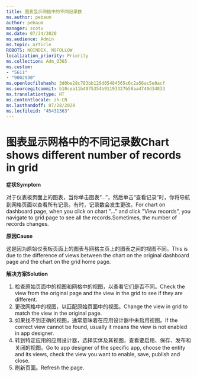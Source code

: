 ```yaml
---
title: 图表显示网格中的不同记录数
ms.author: pebaum
author: pebaum
manager: scotv
ms.date: 07/24/2020
ms.audience: Admin
ms.topic: article
ROBOTS: NOINDEX, NOFOLLOW
localization_priority: Priority
ms.collection: Adm_O365
ms.custom:
- "5611"
- "9002930"
ms.openlocfilehash: 3d0be28c783bb129d05484565c6c2a56ac5e0acf
ms.sourcegitcommit: b10cea11b4975354b91193327b58aa4740d34833
ms.translationtype: HT
ms.contentlocale: zh-CN
ms.lasthandoff: 07/28/2020
ms.locfileid: "45431363"
---
```

# <a name="chart-shows-different-number-of-records-in-grid"></a><span data-ttu-id="e805d-102">图表显示网格中的不同记录数</span><span class="sxs-lookup"><span data-stu-id="e805d-102">Chart shows different number of records in grid</span></span>

<span data-ttu-id="e805d-103">**症状**</span><span class="sxs-lookup"><span data-stu-id="e805d-103">**Symptom**</span></span>

<span data-ttu-id="e805d-104">对于仪表板页面上的图表，当你单击图表“...”，然后单击“查看记录”时，你将导航到网格页面以查看所有记录。有时，记录数会发生更改。</span><span class="sxs-lookup"><span data-stu-id="e805d-104">For chart on dashboard page, when you click on chart "…" and click "View records", you navigate to grid page to see all the records.Sometimes, the number of records changes.</span></span>

<span data-ttu-id="e805d-105">**原因**</span><span class="sxs-lookup"><span data-stu-id="e805d-105">**Cause**</span></span>

<span data-ttu-id="e805d-106">这是因为原始仪表板页面上的图表与网格主页上的图表之间的视图不同。</span><span class="sxs-lookup"><span data-stu-id="e805d-106">This is due to the difference of views between the chart on the original dashboard page and the chart on the grid home page.</span></span>  

<span data-ttu-id="e805d-107">**解决方案**</span><span class="sxs-lookup"><span data-stu-id="e805d-107">**Solution**</span></span>

1. <span data-ttu-id="e805d-108">检查原始页面中的视图和网格中的视图，以查看它们是否不同。</span><span class="sxs-lookup"><span data-stu-id="e805d-108">Check the view from the original page and the view in the grid to see if they are different.</span></span>
2. <span data-ttu-id="e805d-109">更改网格中的视图，以匹配原始页面中的视图。</span><span class="sxs-lookup"><span data-stu-id="e805d-109">Change the view in grid to match the view in the original page.</span></span>
3. <span data-ttu-id="e805d-110">如果找不到正确的视图，通常意味着在应用设计器中未启用视图。</span><span class="sxs-lookup"><span data-stu-id="e805d-110">If the correct view cannot be found, usually it means the view is not enabled in app designer.</span></span>
4. <span data-ttu-id="e805d-111">转到特定应用的应用设计器，选择实体及其视图，查看要启用、保存、发布和关闭的视图。</span><span class="sxs-lookup"><span data-stu-id="e805d-111">Go to app designer of the specific app, choose the entity and its views, check the view you want to enable, save, publish and close.</span></span>
5. <span data-ttu-id="e805d-112">刷新页面。</span><span class="sxs-lookup"><span data-stu-id="e805d-112">Refresh the page.</span></span>